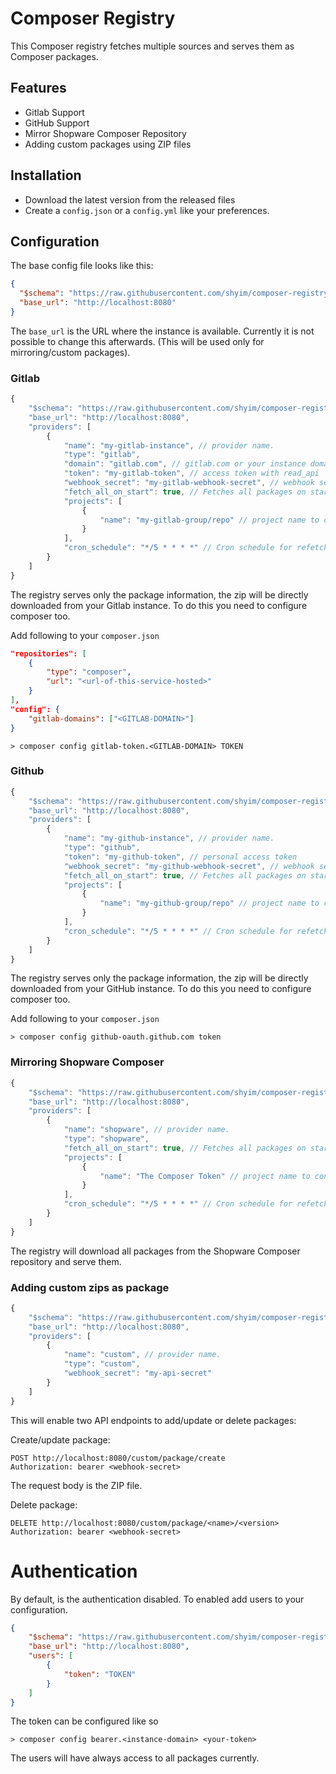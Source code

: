 # Composer Registry

This Composer registry fetches multiple sources and serves them as Composer packages.  

## Features

- Gitlab Support
- GitHub Support
- Mirror Shopware Composer Repository
- Adding custom packages using ZIP files

## Installation

- Download the latest version from the released files
- Create a `config.json` or a `config.yml` like your preferences.

## Configuration

The base config file looks like this:

```json
{
  "$schema": "https://raw.githubusercontent.com/shyim/composer-registry/main/config-schema.json",
  "base_url": "http://localhost:8080"
}
```

The `base_url` is the URL where the instance is available. Currently it is not possible to change this afterwards. (This will be used only for mirroring/custom packages).

### Gitlab

```javascript
{
    "$schema": "https://raw.githubusercontent.com/shyim/composer-registry/main/config-schema.json",
    "base_url": "http://localhost:8080",
    "providers": [
        {
            "name": "my-gitlab-instance", // provider name.
            "type": "gitlab",
            "domain": "gitlab.com", // gitlab.com or your instance domain
            "token": "my-gitlab-token", // access token with read_api
            "webhook_secret": "my-gitlab-webhook-secret", // webhook secret Webhook address is /webhook/<provider-name> 
            "fetch_all_on_start": true, // Fetches all packages on start, Optional
            "projects": [
                {
                    "name": "my-gitlab-group/repo" // project name to consider
                }
            ],
            "cron_schedule": "*/5 * * * *" // Cron schedule for refetching anything. Optional if you don't want to have webhooks
        }
    ]
}
```

The registry serves only the package information, the zip will be directly downloaded from your Gitlab instance. To do this you need to configure composer too.

Add following to your `composer.json`

```json
"repositories": [
    {
        "type": "composer",
        "url": "<url-of-this-service-hosted>"
    }
],
"config": {
    "gitlab-domains": ["<GITLAB-DOMAIN>"]
}
```

```shell
> composer config gitlab-token.<GITLAB-DOMAIN> TOKEN
```

### Github

```javascript
{
    "$schema": "https://raw.githubusercontent.com/shyim/composer-registry/main/config-schema.json",
    "base_url": "http://localhost:8080",
    "providers": [
        {
            "name": "my-github-instance", // provider name.
            "type": "github",
            "token": "my-github-token", // personal access token
            "webhook_secret": "my-github-webhook-secret", // webhook secret Webhook address is /webhook/<provider-name> 
            "fetch_all_on_start": true, // Fetches all packages on start, Optional
            "projects": [
                {
                    "name": "my-github-group/repo" // project name to consider
                }
            ],
            "cron_schedule": "*/5 * * * *" // Cron schedule for refetching anything. Optional if you don't want to have webhooks
        }
    ]
}
```

The registry serves only the package information, the zip will be directly downloaded from your GitHub instance. To do this you need to configure composer too.

Add following to your `composer.json`

```shell
> composer config github-oauth.github.com token
```

### Mirroring Shopware Composer

```javascript
{
    "$schema": "https://raw.githubusercontent.com/shyim/composer-registry/main/config-schema.json",
    "base_url": "http://localhost:8080",
    "providers": [
        {
            "name": "shopware", // provider name.
            "type": "shopware",
            "fetch_all_on_start": true, // Fetches all packages on start, Optional
            "projects": [
                {
                    "name": "The Composer Token" // project name to consider
                }
            ],
            "cron_schedule": "*/5 * * * *" // Cron schedule for refetching anything. Optional if you don't want to have webhooks
        }
    ]
}
```

The registry will download all packages from the Shopware Composer repository and serve them.

### Adding custom zips as package

```javascript
{
    "$schema": "https://raw.githubusercontent.com/shyim/composer-registry/main/config-schema.json",
    "base_url": "http://localhost:8080",
    "providers": [
        {
            "name": "custom", // provider name.
            "type": "custom",
            "webhook_secret": "my-api-secret"
        }
    ]
}
```

This will enable two API endpoints to add/update or delete packages:

Create/update package:


```http request
POST http://localhost:8080/custom/package/create
Authorization: bearer <webhook-secret>
```

The request body is the ZIP file.


Delete package:

```http request
DELETE http://localhost:8080/custom/package/<name>/<version>
Authorization: bearer <webhook-secret>
```

# Authentication

By default, is the authentication disabled. To enabled add users to your configuration.

```json
{
    "$schema": "https://raw.githubusercontent.com/shyim/composer-registry/main/config-schema.json",
    "base_url": "http://localhost:8080",
    "users": [
        {
            "token": "TOKEN"
        }
    ]
}
```

The token can be configured like so

```shell
> composer config bearer.<instance-domain> <your-token>
```

The users will have always access to all packages currently.

